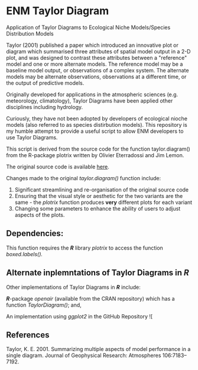 # ENM Taylor Diagram
Application of Taylor Diagrams to Ecological Niche Models/Species Distribution Models

Taylor (2001) published a paper which introduced an innovative plot or diagram which summarised three attributes of spatial model output in a 2-D plot, and was designed to contrast these attributes between a "reference" model and one or more alternate models. The reference model may be a baseline model output, or observations of a complex system. The alternate models may be alternate observations, observations at a different time, or the output of predictive models.  

Originally developed for applications in the atmospheric sciences (e.g. meteorology, climatology), Taylor Diagrams have been applied other disciplines including hydrology.

Curiously, they have not been adopted by developers of ecological nioche models (also referred to as species distirbution models). This repository is my humble attempt to provide a useful script to allow ENM developers to use Taylor Diagrams.

This script is derived from the source code for the function taylor.diagram()
from the R-package plotrix written by Olivier Eterradossi and Jim Lemon.

The original source code is available [here](https://CRAN.R-project.org/package=plotrix).

Changes made to the original _taylor.diagram()_ function include:

1. Significant streamlining and re-organisation of the original source code
3. Ensuring that the visual style or aesthetic for the two variants are the same - the _plotrix_ function produces **very** different plots for each variant
4. Changing some parameters to enhance the ability of users to adjust aspects of the plots.

## Dependencies:

This function requires the _**R**_ library _plotrix_ to access the function _boxed.labels()._


## Alternate inplemntations of Taylor Diagrams in _**R**_

Other implementations of Taylor Diagrams in _**R**_ include:

_**R**_-package _openair_ (available from the CRAN repository) which has a function _TaylorDiagram()_; and,

An implementation using _ggplot2_ in the GitHub Repository ![


## References

Taylor, K. E. 2001. Summarizing multiple aspects of model performance in a single diagram. Journal of Geophysical Research: Atmospheres 106:7183–7192.


